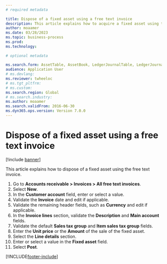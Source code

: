 ```yaml
--- 
# required metadata 
 
title: Dispose of a fixed asset using a free text invoice
description: This article explains how to acquire a fixed asset using the acquisition proposal in the Fixed assets journal. 
author: moaamer
ms.date: 03/28/2023
ms.topic: business-process 
ms.prod:  
ms.technology:  
 
# optional metadata 
 
ms.search.form: AssetTable, AssetBook, LedgerJournalTable, LedgerJournalTransAsset, SysQueryForm   
audience: Application User 
# ms.devlang:  
ms.reviewer: twheeloc
# ms.tgt_pltfrm:  
# ms.custom:  
ms.search.region: Global
# ms.search.industry: 
ms.author: moaamer
ms.search.validFrom: 2016-06-30 
ms.dyn365.ops.version: Version 7.0.0 
---
```

# Dispose of a fixed asset using a free text invoice

[!include [banner](../../includes/banner.md)]

This article explains how to dispose of a fixed asset using the free text invoice.

1. Go to **Accounts receivable > Invoices > All free text invoices**.
2. Select **New**.
3. In the **Customer account** field, enter or select a value.
4. Validate the **Invoice** date and edit if applicable.
5. Validate the remaining header fields, such as **Currency** and edit if applicable.
6. In the **Invoice lines** section, validate the **Description** and **Main account** fields.
7. Validate the default **Sales tax group** and **Item sales tax group** fields.
8. Enter the **Unit price** or the **Amount** of the sale of the fixed asset.
9. Select the **Line details** section.  
10. Enter or select a value in the **Fixed asset** field.
11. Select **Post**. 



[!INCLUDE[footer-include](../../../includes/footer-banner.md)]
